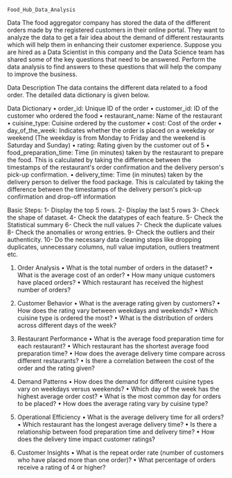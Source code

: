                                                                           Food_Hub_Data_Analysis


Data
The food aggregator company has stored the data of the different orders made by the registered customers in their online portal. They want to analyze the data to get a fair idea about the demand of different restaurants which will help them in enhancing their customer experience. Suppose you are hired as a Data Scientist in this company and the Data Science team has shared some of the key questions that need to be answered. Perform the data analysis to find answers to these questions that will help the company to improve the business. 

Data Description
The data contains the different data related to a food order. The detailed data dictionary is given below.

Data Dictionary
•	order_id: Unique ID of the order
•	customer_id: ID of the customer who ordered the food
•	restaurant_name: Name of the restaurant
•	cuisine_type: Cuisine ordered by the customer
•	cost: Cost of the order
•	day_of_the_week: Indicates whether the order is placed on a weekday or weekend (The weekday is from Monday to Friday and the weekend is Saturday and Sunday)
•	rating: Rating given by the customer out of 5
•	food_preparation_time: Time (in minutes) taken by the restaurant to prepare the food. This is calculated by taking the difference between the timestamps of the restaurant's order confirmation and the delivery person's pick-up confirmation.
•	delivery_time: Time (in minutes) taken by the delivery person to deliver the food package. This is calculated by taking the difference between the timestamps of the delivery person's pick-up confirmation and drop-off information

Basic Steps:
1-	Display the top 5 rows.
2-	Display the last 5 rows
3-	Check the shape of dataset.
4-	Check the datatypes of each feature.
5-	Check the Statistical summary 
6-	Check the null values
7-	Check the duplicate values
8-	Check the anomalies or wrong entries.
9-	Check the outliers and their authenticity.
10-	Do the necessary data cleaning steps like dropping duplicates, unnecessary columns, null value imputation, outliers treatment etc.

1.	Order Analysis
•	What is the total number of orders in the dataset?
•	What is the average cost of an order?
•	How many unique customers have placed orders?
•	Which restaurant has received the highest number of orders?

2.	Customer Behavior
•	What is the average rating given by customers?
•	How does the rating vary between weekdays and weekends?
•	Which cuisine type is ordered the most?
•	What is the distribution of orders across different days of the week?

3.	Restaurant Performance
•	What is the average food preparation time for each restaurant?
•	Which restaurant has the shortest average food preparation time?
•	How does the average delivery time compare across different restaurants?
•	Is there a correlation between the cost of the order and the rating given?

4.	Demand Patterns
•	How does the demand for different cuisine types vary on weekdays versus weekends?
•	Which day of the week has the highest average order cost?
•	What is the most common day for orders to be placed?
•	How does the average rating vary by cuisine type?

5.	Operational Efficiency
•	What is the average delivery time for all orders?
•	Which restaurant has the longest average delivery time?
•	Is there a relationship between food preparation time and delivery time?
•	How does the delivery time impact customer ratings?

6.	Customer Insights
•	What is the repeat order rate (number of customers who have placed more than one order)?
•	What percentage of orders receive a rating of 4 or higher?
